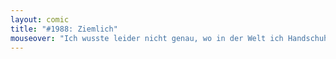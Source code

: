```yaml
---
layout: comic
title: "#1988: Ziemlich"
mouseover: "Ich wusste leider nicht genau, wo in der Welt ich Handschuhe und Mütze platzieren sollte."
---
```

